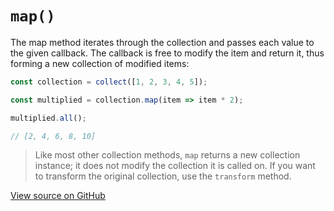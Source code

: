 # `map()`

The map method iterates through the collection and passes each value to the given callback. The callback is free to modify the item and return it, thus forming a new collection of modified items:

```js
const collection = collect([1, 2, 3, 4, 5]);

const multiplied = collection.map(item => item * 2);

multiplied.all();

// [2, 4, 6, 8, 10]
```

> Like most other collection methods, `map` returns a new collection instance; it does not modify the collection it is called on. If you want to transform the original collection, use the `transform` method.




[View source on GitHub](https://github.com/ecrmnn/collect.js/blob/master/src/methods/map.js)